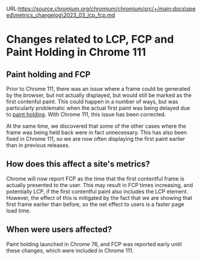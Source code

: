 URL:https://source.chromium.org/chromium/chromium/src/+/main:docs\speed\metrics_changelog\2023_03_lcp_fcp.md
# Changes related to LCP, FCP and Paint Holding in Chrome 111

## Paint holding and FCP
Prior to Chrome 111, there was an issue where a frame could be generated by the
browser, but not actually displayed, but would still be marked as the first
contenful paint. This could happen in a number of ways, but was particularly
problematic when the actual first paint was being delayed due to
[paint holding](https://developer.chrome.com/blog/paint-holding/). With Chrome
111, this issue has been corrected.

At the same time, we discovered that some of the other cases where the frame was
being held back were in fact unnecessary. This has also been fixed in Chrome
111, so we are now often displaying the first paint earlier than in previous
releases.

## How does this affect a site's metrics?
Chrome will now report FCP as the time that the first contentful frame is
actually presented to the user. This may result in FCP times increasing, and
potentially LCP, if the first contentful paint also includes the LCP element.
However, the effect of this is mitigated by the fact that we are showing that
first frame earlier than before, so the net effect to users is a faster page
load time.

## When were users affected?
Paint holding launched in Chrome 76, and FCP was reported early until these
changes, which were included in Chrome 111.
